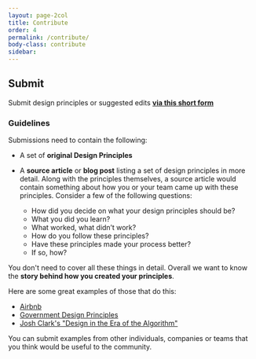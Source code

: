 ```yaml
---
layout: page-2col
title: Contribute
order: 4
permalink: /contribute/
body-class: contribute
sidebar: 
---
```

## Submit 
Submit design principles or suggested edits **[via this short form](https://zursayc0713.typeform.com/to/DTkTul82)**

### Guidelines

Submissions need to contain the following:

* A set of **original Design Principles**
* A **source article** or **blog post** listing a set of design principles in more detail. Along with the principles themselves, a source article would contain something about how you or your team came up with these principles. Consider a few of the following questions:

  - How did you decide on what your design principles should be?
  - What you did you learn?
  - What worked, what didn’t work?
  - How do you follow these principles?
  - Have these principles made your process better?
  - If so, how?

You don't need to cover all these things in detail. Overall we want to know the **story behind how you created your principles**.

Here are some great examples of those that do this:

* [Airbnb](https://airbnb.design/the-way-we-build/)
* [Government Design Principles](https://www.gov.uk/guidance/government-design-principles)
* [Josh Clark's "Design in the Era of the Algorithm"](https://bigmedium.com/speaking/design-in-the-era-of-the-algorithm.html)

You can submit examples from other individuals, companies or teams that you think would be useful to the community.
